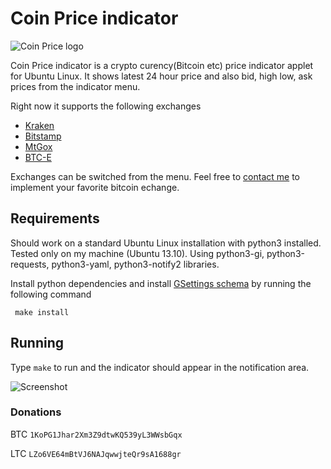 # Coin Price indicator

![Coin Price logo](https://raw.github.com/nilgradisnik/coinprice-indicator/master/resources/logo_124px.png)

Coin Price indicator is a crypto curency(Bitcoin etc) price indicator applet for Ubuntu Linux. It shows latest 24 hour price and also bid, high low, ask prices from the indicator menu.

Right now it supports the following exchanges

* [Kraken](https://www.kraken.com)
* [Bitstamp](https://www.bitstamp.net)
* [MtGox](https://www.mtgox.com)
* [BTC-E](https://btc-e.com)

Exchanges can be switched from the menu. Feel free to [contact me](mailto:nil.gradisnik@gmail.com) to implement your favorite bitcoin echange.

## Requirements
Should work on a standard Ubuntu Linux installation with python3 installed. Tested only on my machine (Ubuntu 13.10). Using python3-gi, python3-requests, python3-yaml, python3-notify2 libraries.

Install python dependencies and install [GSettings schema](https://developer.gnome.org/gio/2.32/glib-compile-schemas.html) by running the following command
```
 make install
```

## Running
Type `make` to run and the indicator should appear in the notification area.

![Screenshot](https://raw2.github.com/nilgradisnik/coinprice-indicator/master/resources/screenshot.png)

### Donations
BTC `1KoPG1Jhar2Xm3Z9dtwKQ539yL3WWsbGqx`

LTC `LZo6VE64mBtVJ6NAJqwwjteQr9sA1688gr`
